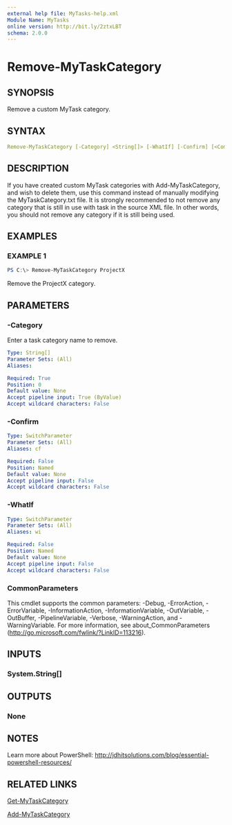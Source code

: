 ```yaml
---
external help file: MyTasks-help.xml
Module Name: MyTasks
online version: http://bit.ly/2ztxLBT
schema: 2.0.0
---
```


# Remove-MyTaskCategory

## SYNOPSIS

Remove a custom MyTask category.

## SYNTAX

```yaml
Remove-MyTaskCategory [-Category] <String[]> [-WhatIf] [-Confirm] [<CommonParameters>]
```

## DESCRIPTION

If you have created custom MyTask categories with Add-MyTaskCategory, and wish to delete them, use this command instead of manually modifying the MyTaskCategory.txt file. It is strongly recommended to not remove any category that is still in use with task in the source XML file. In other words, you should not remove any category if it is still being used.

## EXAMPLES

### EXAMPLE 1

```powershell
PS C:\> Remove-MyTaskCategory ProjectX
```

Remove the ProjectX category.

## PARAMETERS

### -Category

Enter a task category name to remove.

```yaml
Type: String[]
Parameter Sets: (All)
Aliases:

Required: True
Position: 0
Default value: None
Accept pipeline input: True (ByValue)
Accept wildcard characters: False
```

### -Confirm

```yaml
Type: SwitchParameter
Parameter Sets: (All)
Aliases: cf

Required: False
Position: Named
Default value: None
Accept pipeline input: False
Accept wildcard characters: False
```

### -WhatIf

```yaml
Type: SwitchParameter
Parameter Sets: (All)
Aliases: wi

Required: False
Position: Named
Default value: None
Accept pipeline input: False
Accept wildcard characters: False
```

### CommonParameters

This cmdlet supports the common parameters: -Debug, -ErrorAction, -ErrorVariable, -InformationAction, -InformationVariable, -OutVariable, -OutBuffer, -PipelineVariable, -Verbose, -WarningAction, and -WarningVariable. For more information, see about_CommonParameters (http://go.microsoft.com/fwlink/?LinkID=113216).

## INPUTS

### System.String[]

## OUTPUTS

### None

## NOTES

Learn more about PowerShell: http://jdhitsolutions.com/blog/essential-powershell-resources/

## RELATED LINKS

[Get-MyTaskCategory]()

[Add-MyTaskCategory]()

